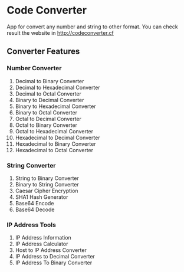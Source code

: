 # Code Converter
App for convert any number and string to other format. You can check result the website in http://codeconverter.cf

## Converter Features
### Number Converter
1. Decimal to Binary Converter
2. Decimal to Hexadecimal Converter
3. Decimal to Octal Converter
4. Binary to Decimal Converter
5. Binary to Hexadecimal Converter
6. Binary to Octal Converter
7. Octal to Decimal Converter
8. Octal to Binary Converter
9. Octal to Hexadecimal Converter
10. Hexadecimal to Decimal Converter
11. Hexadecimal to Binary Converter
12. Hexadecimal to Octal Converter
### String Converter
1. String to Binary Converter
2. Binary to String Converter
3. Caesar Cipher Encryption
4. SHA1 Hash Generator
5. Base64 Encode
6. Base64 Decode
### IP Address Tools
1. IP Address Information
2. IP Address Calculator
3. Host to IP Address Converter
4. IP Address to Decimal Converter
5. IP Address To Binary Converter
